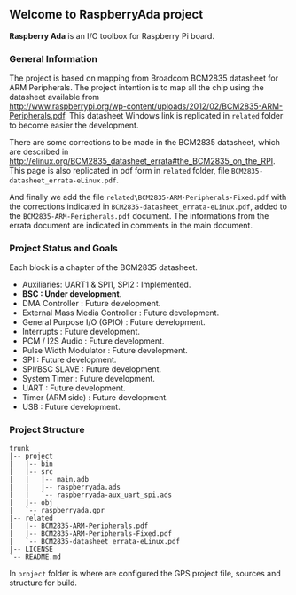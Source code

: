 ## Welcome to RaspberryAda project ##

**Raspberry Ada** is an I/O toolbox for Raspberry Pi board. 

### General Information ###

The project is based on mapping from Broadcom BCM2835 datasheet for ARM Peripherals. The project intention is to map all the chip using the datasheet available from  
<http://www.raspberrypi.org/wp-content/uploads/2012/02/BCM2835-ARM-Peripherals.pdf>. This datasheet Windows link is replicated in `related` folder to become easier the development.

There are some corrections to be made in the BCM2835 datasheet, which are described in <http://elinux.org/BCM2835_datasheet_errata#the_BCM2835_on_the_RPI>. This page is also replicated in pdf form in `related` folder, file `BCM2835-datasheet_errata-eLinux.pdf`.

And finally we add the file `related\BCM2835-ARM-Peripherals-Fixed.pdf` with the corrections indicated in `BCM2835-datasheet_errata-eLinux.pdf`, added to the `BCM2835-ARM-Peripherals.pdf` document. The informations from the errata document are indicated in comments in the main document.

### Project Status and Goals ###

Each block is a chapter of the BCM2835 datasheet. 

- Auxiliaries: UART1 & SPI1, SPI2 : Implemented.
- **BSC : Under development**.
- DMA Controller : Future development.
- External Mass Media Controller : Future development.
- General Purpose I/O (GPIO) : Future development.
- Interrupts : Future development.
- PCM / I2S Audio : Future development.
- Pulse Width Modulator : Future development.
- SPI : Future development.
- SPI/BSC SLAVE : Future development.
- System Timer : Future development.
- UART : Future development.
- Timer (ARM side) : Future development.
- USB : Future development.


### Project Structure ##

	trunk
	|-- project
	|   |-- bin
	|   |-- src
	|   |   |-- main.adb
	|   |   |-- raspberryada.ads
	|   |   `-- raspberryada-aux_uart_spi.ads
	|   |-- obj
	|   `-- raspberryada.gpr
	|-- related
	|   |-- BCM2835-ARM-Peripherals.pdf
	|   |-- BCM2835-ARM-Peripherals-Fixed.pdf
	|   `-- BCM2835-datasheet_errata-eLinux.pdf
	|-- LICENSE
	`-- README.md
  
In `project` folder is where are configured the GPS project file, sources and structure for build.

